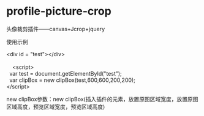 # profile-picture-crop
头像裁剪插件——canvas+Jcrop+jquery

使用示例

\<div id = "test">\</div><br><br>    
\<script><br>
    var test = document.getElementById("test");<br>
    var clipBox = new clipBox(test,600,600,200,200);<br>
\</script>
    
    
new clipBox参数：new clipBox(插入插件的元素，放置原图区域宽度，放置原图区域高度，预览区域宽度，预览区域高度)
